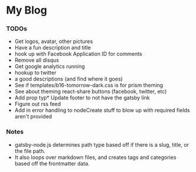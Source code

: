 # My Blog

### TODOs
* Get logos, avatar, other pictures
* Have a fun description and title
* hook up with Facebook Application ID for comments
* Remove all disqus
* Get google analytics running
* hookup to twitter
* a good descriptions (and find where it goes)
* See if templates/b16-tomorrow-dark.css is for prism theming
* See about theming react-share buttons (facebook, twitter, etc)
* Add prop typ* Update footer to not have the gatsby link
* Figure out rss feed
* Add in error handling to nodeCreate stuff to blow up with required fields aren't provided

### Notes
* gatsby-node.js determines path type based off if there is a slug, title, or the file path.
* It also loops over markdown files, and creates tags and categories based off the frontmatter data.
